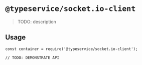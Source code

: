 # `@typeservice/socket.io-client`

  > TODO: description
  
  ## Usage
  
  ```
  const container = require('@typeservice/socket.io-client');
  
  // TODO: DEMONSTRATE API
  ```
